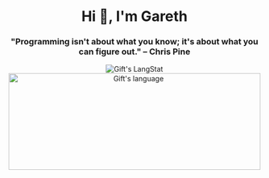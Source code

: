 
 

<h1 align="center">Hi 👋, I'm Gareth </h1>
<h3 align="center">"Programming isn't about what you know; it's about what you can figure out." – Chris Pine

</h3>

 <div align="center">
  <img align="center" src="https://github-readme-streak-stats.herokuapp.com/?user=gazjosef" alt="Gift's LangStat" />
   <br>  
  <img align="center" src="https://github-readme-stats.vercel.app/api/top-langs?username=gazjosef&langs_count=10&show_icons=true&locale=en&layout=compact&theme=light" alt="Gift's language" height="192px"  width="500px"/>
</div>

<!--
**gazjosef/gazjosef** is a ✨ _special_ ✨ repository because its `README.md` (this file) appears on your GitHub profile.

Here are some ideas to get you started:

- 🔭 I’m currently working on ...
- 🌱 I’m currently learning ...
- 👯 I’m looking to collaborate on ...
- 🤔 I’m looking for help with ...
- 💬 Ask me about ...
- 📫 How to reach me: ...
- 😄 Pronouns: ...
- ⚡ Fun fact: ...
-->
